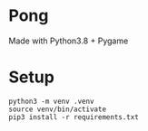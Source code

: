 # Pong

Made with Python3.8 + Pygame

# Setup

```console
python3 -m venv .venv
source venv/bin/activate
pip3 install -r requirements.txt
```
